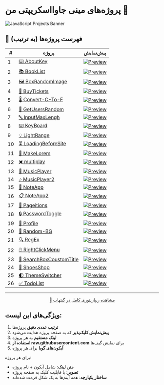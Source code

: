# پروژه‌های مینی جاوااسکریپتی من 🚀

![JavaScript Projects Banner](https://raw.githubusercontent.com/developer-iko-mike/JS_minis/main/banner.jpg)

## 📌 فهرست پروژه‌ها (به ترتیب)

| # | پروژه | پیش‌نمایش |  
|---|-------|-----------|
| 1 | [⌨️ AboutKey](https://github.com/developer-iko-mike/JS_minis/tree/main/AboutKey) | [![Preview](https://raw.githubusercontent.com/developer-iko-mike/JS_minis/main/AboutKey/preview.gif)](https://github.com/developer-iko-mike/JS_minis/tree/main/AboutKey) |
| 2 | [📚 BookList](https://github.com/developer-iko-mike/JS_minis/tree/main/BookList) | [![Preview](https://raw.githubusercontent.com/developer-iko-mike/JS_minis/main/BookList/preview.gif)](https://github.com/developer-iko-mike/JS_minis/tree/main/BookList) |
| 3 | [🖼️ BoxRandomImage](https://github.com/developer-iko-mike/JS_minis/tree/main/BoxRandomImage) | [![Preview](https://raw.githubusercontent.com/developer-iko-mike/JS_minis/main/BoxRandomImage/preview.gif)](https://github.com/developer-iko-mike/JS_minis/tree/main/BoxRandomImage) |
| 4 | [🎫 BuyTickets](https://github.com/developer-iko-mike/JS_minis/tree/main/BuyTickets) | [![Preview](https://raw.githubusercontent.com/developer-iko-mike/JS_minis/main/BuyTickets/preview.gif)](https://github.com/developer-iko-mike/JS_minis/tree/main/BuyTickets) |
| 5 | [🌡️ Convert-C-To-F](https://github.com/developer-iko-mike/JS_minis/tree/main/Convert-C-To-F) | [![Preview](https://raw.githubusercontent.com/developer-iko-mike/JS_minis/main/Convert-C-To-F/preview.gif)](https://github.com/developer-iko-mike/JS_minis/tree/main/Convert-C-To-F) |
| 6 | [👥 GetUsersRandom](https://github.com/developer-iko-mike/JS_minis/tree/main/GetUsersRandom) | [![Preview](https://raw.githubusercontent.com/developer-iko-mike/JS_minis/main/GetUsersRandom/preview.gif)](https://github.com/developer-iko-mike/JS_minis/tree/main/GetUsersRandom) |
| 7 | [🔤 InputMaxLengh](https://github.com/developer-iko-mike/JS_minis/tree/main/InputMaxLengh) | [![Preview](https://raw.githubusercontent.com/developer-iko-mike/JS_minis/main/InputMaxLengh/preview.gif)](https://github.com/developer-iko-mike/JS_minis/tree/main/InputMaxLengh) |
| 8 | [⌨️ KeyBoard](https://github.com/developer-iko-mike/JS_minis/tree/main/KeyBoard) | [![Preview](https://raw.githubusercontent.com/developer-iko-mike/JS_minis/main/KeyBoard/preview.gif)](https://github.com/developer-iko-mike/JS_minis/tree/main/KeyBoard) |
| 9 | [💡 LightRange](https://github.com/developer-iko-mike/JS_minis/tree/main/LightRange) | [![Preview](https://raw.githubusercontent.com/developer-iko-mike/JS_minis/main/LightRange/preview.gif)](https://github.com/developer-iko-mike/JS_minis/tree/main/LightRange) |
| 10 | [⏳ LoadingBeforeSite](https://github.com/developer-iko-mike/JS_minis/tree/main/LoadingBeforeSite) | [![Preview](https://raw.githubusercontent.com/developer-iko-mike/JS_minis/main/LoadingBeforeSite/preview.gif)](https://github.com/developer-iko-mike/JS_minis/tree/main/LoadingBeforeSite) |
| 11 | [📝 MakeLorem](https://github.com/developer-iko-mike/JS_minis/tree/main/MakeLorem) | [![Preview](https://raw.githubusercontent.com/developer-iko-mike/JS_minis/main/MakeLorem/preview.gif)](https://github.com/developer-iko-mike/JS_minis/tree/main/MakeLorem) |
| 12 | [✖️ multiplay](https://github.com/developer-iko-mike/JS_minis/tree/main/multiplay) | [![Preview](https://raw.githubusercontent.com/developer-iko-mike/JS_minis/main/multiplay/preview.gif)](https://github.com/developer-iko-mike/JS_minis/tree/main/multiplay) |
| 13 | [🎵 MusicPlayer](https://github.com/developer-iko-mike/JS_minis/tree/main/MusicPlayer) | [![Preview](https://raw.githubusercontent.com/developer-iko-mike/JS_minis/main/MusicPlayer/preview.gif)](https://github.com/developer-iko-mike/JS_minis/tree/main/MusicPlayer) |
| 14 | [🎶 MusicPlayer2](https://github.com/developer-iko-mike/JS_minis/tree/main/MusicPlayer2) | [![Preview](https://raw.githubusercontent.com/developer-iko-mike/JS_minis/main/MusicPlayer2/preview.gif)](https://github.com/developer-iko-mike/JS_minis/tree/main/MusicPlayer2) |
| 15 | [📝 NoteApp](https://github.com/developer-iko-mike/JS_minis/tree/main/NoteApp) | [![Preview](https://raw.githubusercontent.com/developer-iko-mike/JS_minis/main/NoteApp/preview.gif)](https://github.com/developer-iko-mike/JS_minis/tree/main/NoteApp) |
| 16 | [📋 NoteApp2](https://github.com/developer-iko-mike/JS_minis/tree/main/NoteApp2) | [![Preview](https://raw.githubusercontent.com/developer-iko-mike/JS_minis/main/NoteApp2/preview.gif)](https://github.com/developer-iko-mike/JS_minis/tree/main/NoteApp2) |
| 17 | [📄 Pageitions](https://github.com/developer-iko-mike/JS_minis/tree/main/Pageitions) | [![Preview](https://raw.githubusercontent.com/developer-iko-mike/JS_minis/main/Pageitions/preview.gif)](https://github.com/developer-iko-mike/JS_minis/tree/main/Pageitions) |
| 18 | [🔒 PasswordToggle](https://github.com/developer-iko-mike/JS_minis/tree/main/PasswordToggle) | [![Preview](https://raw.githubusercontent.com/developer-iko-mike/JS_minis/main/PasswordToggle/preview.gif)](https://github.com/developer-iko-mike/JS_minis/tree/main/PasswordToggle) |
| 19 | [👤 Profile](https://github.com/developer-iko-mike/JS_minis/tree/main/Profile) | [![Preview](https://raw.githubusercontent.com/developer-iko-mike/JS_minis/main/Profile/preview.gif)](https://github.com/developer-iko-mike/JS_minis/tree/main/Profile) |
| 20 | [🎨 Random-BG](https://github.com/developer-iko-mike/JS_minis/tree/main/Random-BG) | [![Preview](https://raw.githubusercontent.com/developer-iko-mike/JS_minis/main/Random-BG/preview.gif)](https://github.com/developer-iko-mike/JS_minis/tree/main/Random-BG) |
| 21 | [🔍 RegEx](https://github.com/developer-iko-mike/JS_minis/tree/main/RegEx) | [![Preview](https://raw.githubusercontent.com/developer-iko-mike/JS_minis/main/RegEx/preview.gif)](https://github.com/developer-iko-mike/JS_minis/tree/main/RegEx) |
| 22 | [🖱️ RightClickMenu](https://github.com/developer-iko-mike/JS_minis/tree/main/RightClickMenu) | [![Preview](https://raw.githubusercontent.com/developer-iko-mike/JS_minis/main/RightClickMenu/preview.gif)](https://github.com/developer-iko-mike/JS_minis/tree/main/RightClickMenu) |
| 23 | [🔎 SearchBoxCoustomTitle](https://github.com/developer-iko-mike/JS_minis/tree/main/SearchBoxCoustomTitle) | [![Preview](https://raw.githubusercontent.com/developer-iko-mike/JS_minis/main/SearchBoxCoustomTitle/preview.gif)](https://github.com/developer-iko-mike/JS_minis/tree/main/SearchBoxCoustomTitle) |
| 24 | [👟 ShoesShop](https://github.com/developer-iko-mike/JS_minis/tree/main/ShoesShop) | [![Preview](https://raw.githubusercontent.com/developer-iko-mike/JS_minis/main/ShoesShop/preview.gif)](https://github.com/developer-iko-mike/JS_minis/tree/main/ShoesShop) |
| 25 | [🌓 ThemeSwitcher](https://github.com/developer-iko-mike/JS_minis/tree/main/ThemeSwitcher) | [![Preview](https://raw.githubusercontent.com/developer-iko-mike/JS_minis/main/ThemeSwitcher/preview.gif)](https://github.com/developer-iko-mike/JS_minis/tree/main/ThemeSwitcher) |
| 26 | [✅ TodoList](https://github.com/developer-iko-mike/JS_minis/tree/main/TodoList) | [![Preview](https://raw.githubusercontent.com/developer-iko-mike/JS_minis/main/TodoList/preview.gif)](https://github.com/developer-iko-mike/JS_minis/tree/main/TodoList) |

---

<div align="center">
  <a href="https://github.com/developer-iko-mike/JS_minis">🌟 مشاهده ریپازیتوری کامل در گیتهاب</a>
</div>

## ویژگی‌های این لیست:
1. **ترتیب عددی دقیق** پروژه‌ها
2. **پیش‌نمایش کلیک‌پذیر** که به صفحه پروژه هدایت می‌شود
3. **لینک مستقیم** به هر پروژه
4. **استفاده از raw.githubusercontent.com** برای نمایش گیف‌ها
5. **آیکون‌های گویا** برای هر پروژه

برای هر پروژه:
- **متن لینک**: شامل آیکون + نام پروژه
- **تصویر**: با قابلیت کلیک به صفحه پروژه
- **ساختار یکپارچه**: همه آیتم‌ها به یک شکل فرمت شده‌اند